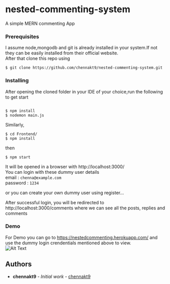 # nested-commenting-system
A simple MERN commenting App


### Prerequisites

I assume node,mongodb and git is already installed in your system.If not they can be easily installed from their official website.</br>
After that clone this repo using 

```
$ git clone https://github.com/chennakt9/nested-commenting-system.git
```

### Installing

After opening the cloned folder in your IDE of your choice,run the following to get start

```

$ npm install
$ nodemon main.js
```


Similarly,

```
$ cd Frontend/
$ npm install

```
then 
```
$ npm start

```
It will be opened in a browser with http://localhost:3000/ <br />
You can login with these dummy user details <br />
email : `chenna@example.com` <br />
password : `1234` <br />

or you can create your own dummy user using register...

After successful login, you will be redirected to http://localhost:3000/comments where we can see all the posts, replies and comments 

### Demo
For Demo you can go to https://nestedcommenting.herokuapp.com/ and use the dummy login crendentials mentioned above to view.<br />
![Alt Text](https://github.com/chennakt9/nested-commenting-system/blob/master/demo.gif)

## Authors

* **chennakt9** - *Initial work* - [chennakt9](https://github.com/chennakt9)

